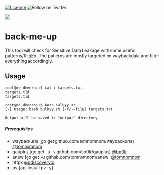 [![License](https://img.shields.io/badge/license-MIT-_red.svg)](https://opensource.org/licenses/MIT)
![Follow on Twitter](https://img.shields.io/twitter/follow/Dheerajmadhukar?style=social)

<a href="https://www.buymeacoffee.com/medheeraj"><img src="https://img.buymeacoffee.com/button-api/?text=Buy me a beer&emoji=🍺&slug=medheeraj&button_colour=FFDD00&font_colour=000000&font_family=Cookie&outline_colour=000000&coffee_colour=ffffff"></a>


# back-me-up
This tool will check for Sensitive Data Leakage with some useful patterns/RegEx. The patterns are mostly targeted on waybackdata and filter everything accordingly.

## Usage
```
root@me_dheeraj:$ cat > targets.txt
target1.tld
target2.tld

root@me_dheeraj:$ bash bulkyy.sh
[-] Usage: bash bulkyy.sh [-f/--file] targets.txt

Output will be saved in "output" directory
```

##### Prerequisites
- waybackurls [go get github.com/tomnomnom/waybackurls] [@tomnomnom](https://github.com/tomnomnom/waybackurls)
- gauplus [go get -u -v github.com/bp0lr/gauplus] [@bp0lr](https://github.com/bp0lr/gauplus)
- anew [go get -u github.com/tomnomnom/anew] [@tomnomnom](https://github.com/tomnomnom/anew)
- httpx [@pdiscoveryio](https://github.com/projectdiscovery/httpx)
- pv [apt install pv -y]
